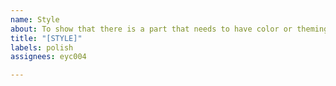 ```yaml
---
name: Style
about: To show that there is a part that needs to have color or theming
title: "[STYLE]"
labels: polish
assignees: eyc004

---
```



